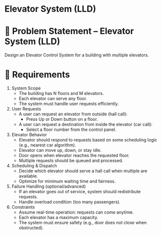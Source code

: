 # Elevator System (LLD)

# 📌 Problem Statement – Elevator System (LLD)
Design an Elevator Control System for a building with multiple elevators.
# 🎯 Requirements
1. System Scope
    * The building has N floors and M elevators.
    * Each elevator can serve any floor.
    * The system must handle user requests efficiently.
2. User Requests
    * A user can request an elevator from outside (hall call):
        * Press Up or Down button on a floor.
    * A user can request a destination from inside the elevator (car call):
        * Select a floor number from the control panel.
3. Elevator Behavior
    * Elevator should respond to requests based on some scheduling logic (e.g., nearest car algorithm).
    * Elevator can move up, down, or stay idle.
    * Door opens when elevator reaches the requested floor.
    * Multiple requests should be queued and processed.
4. Scheduling & Dispatch
    * Decide which elevator should serve a hall call when multiple are available.
    * Optimize for minimum waiting time and fairness.
5. Failure Handling (optional/advanced)
    * If an elevator goes out of service, system should redistribute requests.
    * Handle overload condition (too many passengers).
6. Constraints
    * Assume real-time operation: requests can come anytime.
    * Each elevator has a maximum capacity.
    * The system must ensure safety (e.g., door does not close when obstructed).

